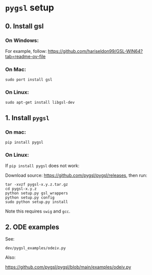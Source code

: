 # `pygsl` setup


## 0. Install gsl 

### On Windows:
For example, follow: https://github.com/hariseldon99/GSL-WIN64?tab=readme-ov-file


### On Mac:

```
sudo port install gsl
```

### On Linux:

```
sudo apt-get install libgsl-dev
```


## 1. Install `pygsl`

### On mac: 

```
pip install pygsl
```

### On Linux:

If `pip install pygsl` does not work:

Download source: https://github.com/pygsl/pygsl/releases, then run:

```
tar -xvzf pygsl-x.y.z.tar.gz
cd pygsl-x.y.z
python setup.py gsl_wrappers
python setup.py config
sudo python setup.py install
```

Note this requires `swig` and `gcc`. 


## 2. ODE examples

See:

`dev/pygsl_examples/odeiv.py`

Also:

https://github.com/pygsl/pygsl/blob/main/examples/odeiv.py
